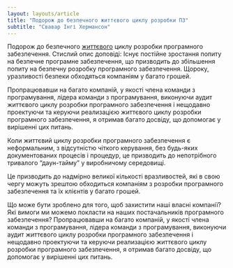 ```yaml
---
layout: layouts/article
title: "Подорож до безпечного життєвого циклу розробки ПЗ"
subtitle: "Свавар Інгі Хермансон"
---
```


Подорож до безпечного <a href="/">життєвого</a> циклу розробки програмного забезпечення. Стислий опис доповіді: Існує постійне зростання попиту на безпечне програмне забезпечення, що призводить до збільшення попиту на безпечну розробку програмного забезпечення. Щороку, уразливості безпеки обходяться компаніям у багато грошей.

Пропрацювавши на багато компаній, у якості члена команди з програмування, лідера команди з програмування, виконуючи аудит життєвого циклу розробки програмного забезпечення і нещодавно проектуючи та керуючи реализацією життєвого циклу розробки програмного забезпечення, я отримав багато досвіду, що допомогає у вирішенні цих питань.

Коли життєвий циклу розробки програмного забезпечення є неформальним, з відсутністю чіткого керування, без будь-яких документованих процесів і процедур, це призводить до непотрібного тривалого “даун-тайму” у виробничому середовищі.

Це призводить до надмірно великої кількості вразливостей, які в свою чергу можуть зрештою обходиться компаніям з розробки програмного забезпечення та їх клієнтів у багато грошей.

Що може бути зроблено для того, щоб захистити наші власні компанії? Які вимоги ми можемо покласти на наших постачальників програмного забезпечення? Пропрацювавши на багато компаній, у якості члена команди з програмування, лідера команди з програмування, виконуючи аудит життєвого циклу розробки програмного забезпечення і нещодавно проектуючи та керуючи реализацією життєвого циклу розробки програмного забезпечення, я отримав багато досвіду, що допомогає у вирішенні цих питань.


